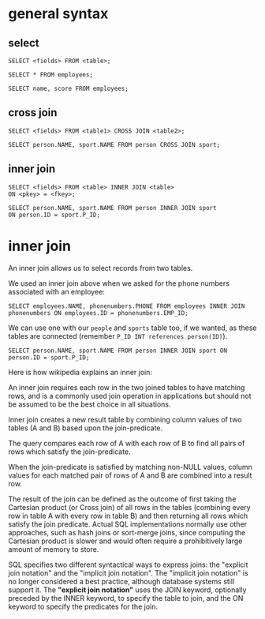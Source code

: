 # general syntax

## select
```
SELECT <fields> FROM <table>;
```

```
SELECT * FROM employees;
```

```
SELECT name, score FROM employees;
```

## cross join
```
SELECT <fields> FROM <table1> CROSS JOIN <table2>;
```

```
SELECT person.NAME, sport.NAME FROM person CROSS JOIN sport;
```

## inner join
```
SELECT <fields> FROM <table> INNER JOIN <table>
ON <pkey> = <fkey>;
```

```
SELECT person.NAME, sport.NAME FROM person INNER JOIN sport
ON person.ID = sport.P_ID;
```

# inner join

An inner join allows us to select records from two tables. 
 
We used an inner join above when we asked for the phone numbers associated with an employee:

```
SELECT employees.NAME, phonenumbers.PHONE FROM employees INNER JOIN phonenumbers ON employees.ID = phonenumbers.EMP_ID;
```

We can use one with our ```people``` and ```sports``` table too, if we wanted, as these tables are connected (remember ```P_ID INT references person(ID)```).

```
SELECT person.NAME, sport.NAME FROM person INNER JOIN sport ON person.ID = sport.P_ID;
```

Here is how wikipedia explains an inner join:

An inner join requires each row in the two joined tables to have matching rows, and is a commonly used join operation in applications but should not be assumed to be the best choice in all situations. 

Inner join creates a new result table by combining column values of two tables (A and B) based upon the join-predicate. 

The query compares each row of A with each row of B to find all pairs of rows which satisfy the join-predicate. 

When the join-predicate is satisfied by matching non-NULL values, column values for each matched pair of rows of A and B are combined into a result row. 

The result of the join can be defined as the outcome of first taking the Cartesian product (or Cross join) of all rows in the tables (combining every row in table A with every row in table B) and then returning all rows which satisfy the join predicate. Actual SQL implementations normally use other approaches, such as hash joins or sort-merge joins, since computing the Cartesian product is slower and would often require a prohibitively large amount of memory to store. 

SQL specifies two different syntactical ways to express joins: the "explicit join notation" and the "implicit join notation". The "implicit join notation" is no longer considered a best practice, although database systems still support it. The **"explicit join notation"** uses the JOIN keyword, optionally preceded by the INNER keyword, to specify the table to join, and the ON keyword to specify the predicates for the join.